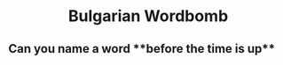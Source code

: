 <h1 align="center"> Bulgarian Wordbomb </h1>

<h2> Can you name a word **before the time is up** </h2>
